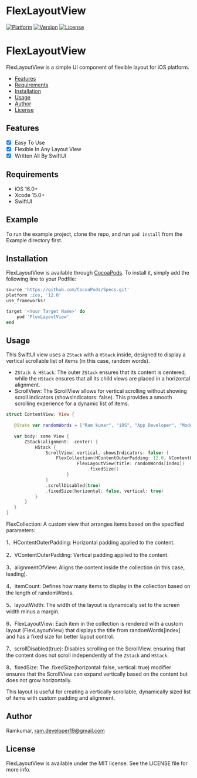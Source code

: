 # FlexLayoutView

[![Platform](https://img.shields.io/cocoapods/p/FlexLayoutView.svg?style=flat)](https://cocoapods.org/pods/FlexLayoutView)
[![Version](https://img.shields.io/cocoapods/v/FlexLayoutView.svg?style=flat)](https://cocoapods.org/pods/FlexLayoutView)
[![License](https://img.shields.io/cocoapods/l/FlexLayoutView.svg?style=flat)](https://cocoapods.org/pods/FlexLayoutView)

# FlexLayoutView

FlexLayoutView is a simple UI component of flexible layout for iOS platform.

- [Features](#features)
- [Requirements](#requirements)
- [Installation](#installation)
- [Usage](#usage)
- [Author](#author)
- [License](#license)

## Features

- [x] Easy To Use
- [x] Flexible In Any Layout View
- [x] Written All By SwiftUI

## Requirements
- iOS 16.0+
- Xcode 15.0+
- SwiftUI

## Example

To run the example project, clone the repo, and run `pod install` from the Example directory first.

## Installation

FlexLayoutView is available through [CocoaPods](https://cocoapods.org). To install
it, simply add the following line to your Podfile:

```ruby
source 'https://github.com/CocoaPods/Specs.git'
platform :ios, '12.0'
use_frameworks!

target '<Your Target Name>' do
    pod 'FlexLayoutView'
end
```

## Usage
This SwiftUI view uses a `ZStack` with a `HStack` inside, designed to display a vertical scrollable list of items (in this case, random words).

 * `ZStack & HStack`: The outer `ZStack` ensures that its content is centered, while the `HStack` ensures that all its child views are placed in a horizontal alignment.
 * ScrollView: The ScrollView allows for vertical scrolling without showing scroll indicators (showsIndicators: false). This provides a smooth scrolling experience for a dynamic list of items.
 ``` swift 
 struct ContentView: View {
    
    @State var randomWords = ["Ram kumar", "iOS", "App Developer", "Model", "Mac Book Pro", "Xcode", "Simulator", "SwiftUI", "Swift", "FlexibleLayout", "Apple", "iPhone", "Cocopods", "Pods", "GitHub", "Test Case", "Height & Width", "Size of screen", "Command line", "Terminal", "iOS", "Ready to Install on your project"]
    
    var body: some View {
        ZStack(alignment: .center) {
            HStack {
                ScrollView(.vertical, showsIndicators: false) {
                    FlexCollection(HContentOuterPadding: 12.0, VContentOuterPadding: 10.0 ,alignmentOfView: .leading, itemCount: randomWords.count, layoutWidth: UIScreen.main.bounds.width - 50) { index in
                            FlexLayoutView(title: randomWords[index])
                                .fixedSize()
                        }
                }
                .scrollDisabled(true)
                .fixedSize(horizontal: false, vertical: true)
            }
        }
    }
}
 ```
 FlexCollection: A custom view that arranges items based on the specified parameters:
   
   1、HContentOuterPadding: Horizontal padding applied to the content.
   
   2、VContentOuterPadding: Vertical padding applied to the content.
   
   3、alignmentOfView: Aligns the content inside the collection (in this case, leading).
   
   4、itemCount: Defines how many items to display in the collection based on the length of randomWords.
   
   5、layoutWidth: The width of the layout is dynamically set to the screen width minus a margin.
   
   6、FlexLayoutView: Each item in the collection is rendered with a custom layout (FlexLayoutView) that displays the title from randomWords[index] and has a fixed size for better layout control.
   
   7、scrollDisabled(true): Disables scrolling on the ScrollView, ensuring that the content does not scroll independently of the `ZStack` and `HStack`.
   
   8、fixedSize: The .fixedSize(horizontal: false, vertical: true) modifier ensures that the ScrollView can expand vertically based on the content but does not grow horizontally.
 
 This layout is useful for creating a vertically scrollable, dynamically sized list of items with custom padding and alignment.

## Author

Ramkumar, ram.developer19@gmail.com

## License

FlexLayoutView is available under the MIT license. See the LICENSE file for more info.
